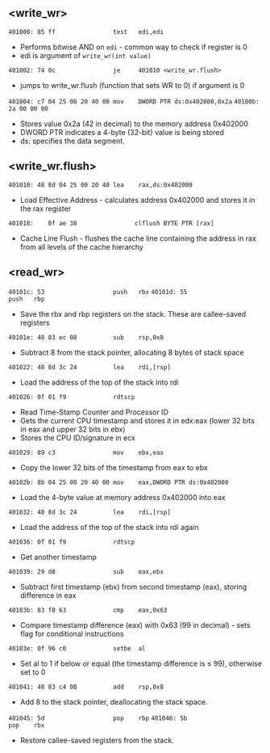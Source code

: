 ## <write_wr>
`401000: 85 ff                test   edi,edi`
- Performs bitwise AND on `edi` - common way to check if register is 0
- edi is argument of `write_wr(int value)`

`401002: 74 0c                je     401010 <write_wr.flush>`
- jumps to write_wr.flush (function that sets WR to 0) if argument is 0

`401004: c7 04 25 00 20 40 00 mov    DWORD PTR ds:0x402000,0x2a`
`40100b: 2a 00 00 00`
-  Stores value 0x2a (42 in decimal) to the memory address 0x402000
- DWORD PTR indicates a 4-byte (32-bit) value is being stored
- ds: specifies the data segment.

## <write_wr.flush>
`401010: 48 8d 04 25 00 20 40 lea    rax,ds:0x402000`
- Load Effective Address - calculates address 0x402000 and stores it in the rax register

`401018:	0f ae 38             	clflush BYTE PTR [rax]`
- Cache Line Flush - flushes the cache line containing the address in rax from all levels of the cache hierarchy

## <read_wr>
`40101c: 53                   push   rbx`
`40101d: 55                   push   rbp`
- Save the rbx and rbp registers on the stack. These are callee-saved registers

`40101e: 48 83 ec 08          sub    rsp,0x8`
- Subtract 8 from the stack pointer, allocating 8 bytes of stack space

`401022: 48 8d 3c 24          lea    rdi,[rsp]`
- Load the address of the top of the stack into rdi

`401026: 0f 01 f9             rdtscp`
- Read Time-Stamp Counter and Processor ID 
- Gets the current CPU timestamp and stores it in edx:eax (lower 32 bits in eax and upper 32 bits in ebx)
- Stores the CPU ID/signature in ecx

`401029: 89 c3                mov    ebx,eax`
- Copy the lower 32 bits of the timestamp from eax to ebx

`40102b: 8b 04 25 00 20 40 00 mov    eax,DWORD PTR ds:0x402000`
- Load the 4-byte value at memory address 0x402000 into eax

`401032: 48 8d 3c 24          lea    rdi,[rsp]`
- Load the address of the top of the stack into rdi again

`401036: 0f 01 f9             rdtscp`
- Get another timestamp

`401039: 29 d8                sub    eax,ebx`
- Subtract first timestamp (ebx) from second timestamp (eax), storing difference in eax

`40103b: 83 f8 63             cmp    eax,0x63`
- Compare timestamp difference (eax) with 0x63 (99 in decimal) - sets flag for conditional instructions

`40103e: 0f 96 c0             setbe  al`
- Set al to 1 if below or equal (the timestamp difference is ≤ 99), otherwise set to 0

`401041: 48 83 c4 08          add    rsp,0x8`
- Add 8 to the stack pointer, deallocating the stack space.

`401045: 5d                   pop    rbp`
`401046: 5b                   pop    rbx`
- Restore callee-saved registers from the stack.